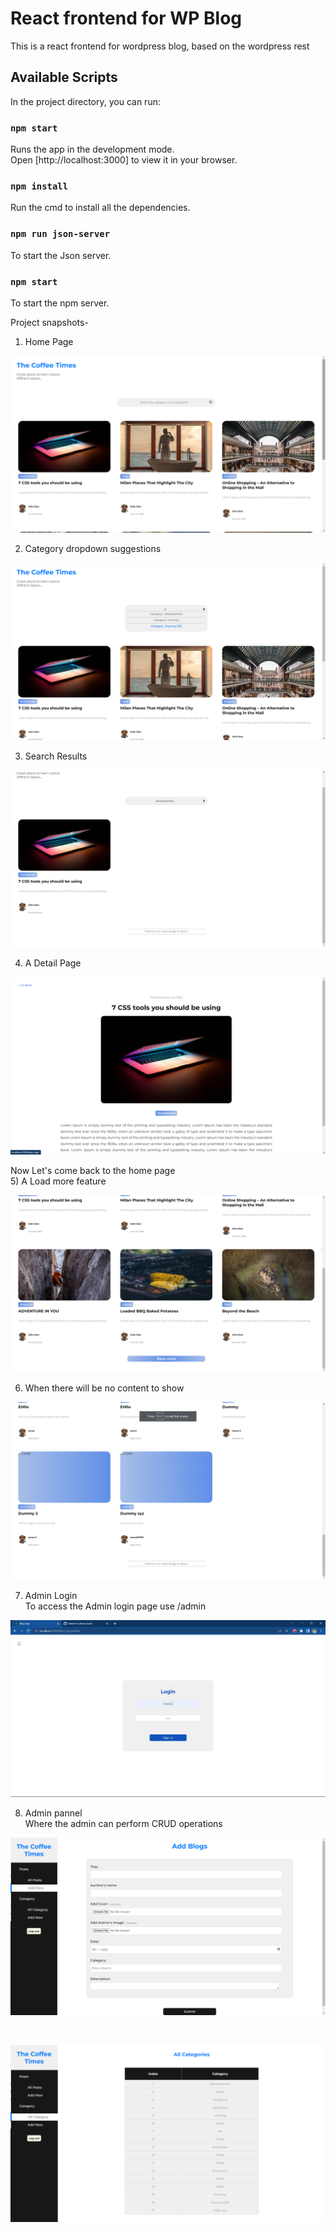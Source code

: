 # React frontend for WP Blog

This is a react frontend for wordpress blog, based on the wordpress rest 

## Available Scripts

In the project directory, you can run:

### `npm start`

Runs the app in the development mode.\
Open [http://localhost:3000] to view it in your browser.

### `npm install`

Run the cmd to install all the dependencies.

### `npm run json-server`

To start the Json server.

### `npm start`
To start the npm server.


Project snapshots-

1) Home Page
 <p align = "center">
  <img src="Screenshot/Homepage1.png" alt="Homepage1">
</p>

2) Category dropdown suggestions
<p align = "center">
  <img src="Screenshot/Dropdown.png" alt="Homepage1">
</p>

3) Search Results
<p align = "center">
  <img src="Screenshot/SearchResult.png" alt="Homepage1">
</p>

4) A Detail Page
<p align = "center">
  <img src="Screenshot/DetailPage.png" alt="Homepage1">
</p>

Now Let's come back to the home page <br />
5) A Load more feature
<p align = "center">
  <img src="Screenshot/LoadMore.png" alt="Homepage1">
</p>

6) When there will be no content to show
<p align = "center">
  <img src="Screenshot/End.png" alt="Homepage1">
</p>

7) Admin Login <br />
To access the Admin login page use /admin
<p align = "center">
  <img src="Screenshot/AdminLogin.png" alt="Homepage1">
</p>

8) Admin pannel <br/>
Where the admin can perform CRUD operations
<p align = "center">
  <img src="Screenshot/Addpost.png" alt="Homepage1">
</p>
<br/>
<p align = "center">
  <img src="Screenshot/AllCate.png" alt="Homepage1">
</p>
